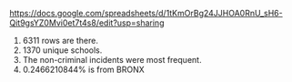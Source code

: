 https://docs.google.com/spreadsheets/d/1tKmOrBg24JJHOA0RnU_sH6-Qit9gsYZ0Mvi0et7t4s8/edit?usp=sharing

1. 6311 rows are there.
2. 1370 unique schools.
3. The non-criminal incidents were most frequent.
4. 0.2466210844% is from BRONX
